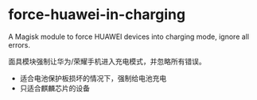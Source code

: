 # force-huawei-in-charging
A  Magisk module to force HUAWEI devices into charging mode, ignore all errors.

面具模块强制让华为/荣耀手机进入充电模式，并忽略所有错误。

* 适合电池保护板损坏的情况下，强制给电池充电
* 只适合麒麟芯片的设备